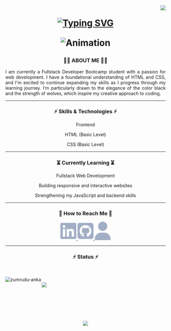 <img align="right" src="https://visitor-badge.laobi.icu/badge?page_id=Celal-Dzelal.Celal-Dzelal">
<h1 align="center"> 
  
[![Typing SVG](https://readme-typing-svg.herokuapp.com?font=Audiowide&size=15&duration=2500&pause=500&color=36BCF7EB&center=true&vCenter=true&multiline=true&width=435&lines=%E2%9A%A1+Hello+There+%E2%9A%A1;Are+you+ready+to+go+back+to+the+future%3F+)](https://git.io/typing-svg)

<p align="center">
  <img src="https://i.giphy.com/media/v1.Y2lkPTc5MGI3NjExODd3OW9zNHNoNjIwODV1bnNjaDVudmljN2o1c25pZXdoZTkzYWkyciZlcD12MV9pbnRlcm5hbF9naWZfYnlfaWQmY3Q9cw/i1eCtd7UqOvmFg5OH6/giphy.gif" width="150" alt="Animation">
</p>

<h3 align="center">👨‍💻 ABOUT ME 👨‍💻</h3>
<p align="justify" width="50">I am currently a Fullstack Developer Bootcamp student with a passion for web development. I have a foundational understanding of HTML and CSS, and I'm excited to continue expanding my skills as I progress through my learning journey. I’m particularly drawn to the elegance of the color black and the strength of wolves, which inspire my creative approach to coding.</p>

<hr/>

<h3 align="center">⚡ Skills & Technologies ⚡</h3>
<p align="center">Frontend</h3>
<p align="center">HTML (Basic Level)</p>
<p align="center">CSS (Basic Level)</p>

<hr/>

<h3 align="center">⏳ Currently Learning ⏳</h3>
<p align="center">Fullstack Web Development</p>
<p align="center">Building responsive and interactive websites </p>
<p align="center">Strengthening my JavaScript and backend skills </p>

<hr/>

<h3 align="center">📡 How to Reach Me 📡</h3>
<p align="center">
  <a href="https://www.linkedin.com/in/celalselimbinay/" target="_blank" >
    <img src="linkedin-brands-solid.svg" alt="LinkedIn Icon" width="50" />
  </a>
  <a href="https://github.com/Celal-Dzelal" target="_blank">
    <img src="square-github-brands-solid.svg" alt="GitHub Icon" width="50"/>
  </a>
  <a href="#" target="_blank">
    <img src="user-solid.svg" alt="Personal Portfolio WebSite" width="50"/>
  </a>
</p>

<hr/>

<h3 align="center">⚡ Status ⚡</h3>
<br>
<p align=justify>
  <div align=justify>
    <a href="https://github-readme-streak-stats.herokuapp.com/?user=Celal-Dzelal&theme=great-gatsby&hide_border=true" title="Open in new tab">
      <img align="left" width=390 src="https://github-readme-streak-stats.herokuapp.com/?user=Celal-Dzelal&theme=great-gatsby&hide_border=true" alt="zumrudu-anka" />
    </a>
    <a href="https://github-readme-streak-stats.herokuapp.com/?user=Celal-Dzelal&theme=great-gatsby&hide_border=true" title="Open in new tab">
      <img align="right" width=390 src="https://github-readme-stats.vercel.app/api?username=Celal-Dzelal&show_icons=true&theme=great-gatsby&hide_border=true" />
    </a>
  </div>
  <br><br><br><br><br><br><br><br>
  <div align=center>
    <a href="https://github-readme-stats.vercel.app/api/top-langs/?username=Celal-Dzelal&theme=great-gatsby&langs_count=8&layout=compact&hide_border=true" title="Open in new tab">
      <img width=390 align="center" src="https://github-readme-stats.vercel.app/api/top-langs/?username=Celal-Dzelal&theme=great-gatsby&langs_count=8&layout=compact&hide_border=true" />
    </a>
  </div>